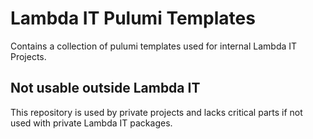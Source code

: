 # Lambda IT Pulumi Templates

Contains a collection of pulumi templates used for internal Lambda IT Projects.

## Not usable outside Lambda IT
This repository is used by private projects and lacks critical parts if not used with private Lambda IT packages.
